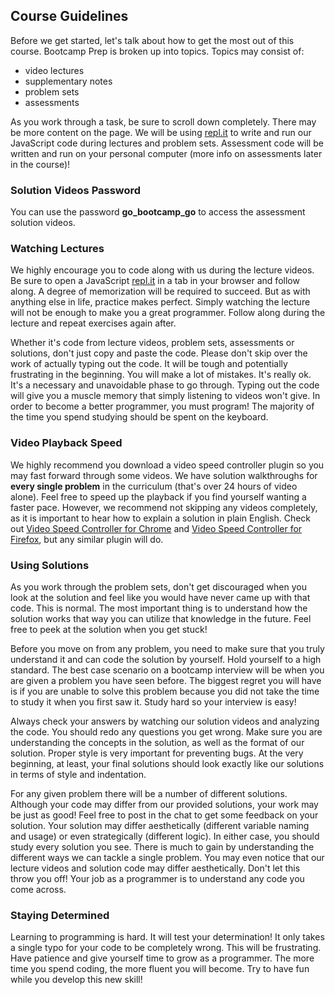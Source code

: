 ## Course Guidelines

Before we get started, let's talk about how to get the most out of this course.
Bootcamp Prep is broken up into topics. Topics may consist of:

* video lectures
* supplementary notes
* problem sets
* assessments

As you work through a task, be sure to scroll down completely. There may be more content
on the page. We will be using [repl.it][repl.it] to write and run our JavaScript code during
lectures and problem sets. Assessment code will be written and run on your personal
computer (more info on assessments later in the course)!

### Solution Videos Password

You can use the password **go_bootcamp_go** to access the assessment solution videos.

### Watching Lectures

We highly encourage you to code along with us during the lecture videos.
Be sure to open a JavaScript [repl.it][repl.it] in a tab in your browser and follow along.
A degree of memorization will be required to succeed. But as with anything else in
life, practice makes perfect. Simply watching the lecture will not be enough to make you a great
programmer. Follow along during the lecture and repeat exercises again after.

Whether it's code from lecture videos, problem sets, assessments or solutions, don't
just copy and paste the code. Please don't skip over the work of actually typing out the code.
It will be tough and potentially frustrating in the beginning. You will make a lot of mistakes.
It's really ok. It's a necessary and unavoidable phase to go through. Typing out the code will
give you a muscle memory that simply listening to videos won't give. In order to become a better
programmer, you must program! The majority of the time you spend studying should be spent
on the keyboard.

### Video Playback Speed

We highly recommend you download a video speed controller plugin so you may fast forward through some
videos. We have solution walkthroughs for **every single problem** in the curriculum (that's over 24 hours of
video alone). Feel free to speed up the playback if you find yourself wanting a faster pace.
However, we recommend not skipping any videos completely, as it is important to hear how to explain a
solution in plain English. Check out [Video Speed Controller for Chrome][video-speed-chrome] and
[Video Speed Controller for Firefox][video-speed-firefox], but any similar plugin will do.

### Using Solutions

As you work through the problem sets, don't get discouraged when you look at the
solution and feel like you would have never came up with that code. This is normal.
The most important thing is to understand how the solution works that way you can
utilize that knowledge in the future. Feel free to peek at the solution when you
get stuck!

Before you move on from any problem, you need to make sure that you truly understand
it and can code the solution by yourself. Hold yourself to a high standard. The best case
scenario on a bootcamp interview will be when you are given a problem you have seen before. The
biggest regret you will have is if you are unable to solve this problem because you did not
take the time to study it when you first saw it. Study hard so your interview is easy!

Always check your answers by watching our solution videos and analyzing the code.
You should redo any questions you get wrong. Make sure you are understanding the
concepts in the solution, as well as the format of our solution. Proper style is very
important for preventing bugs. At the very beginning, at least, your final solutions should
look exactly like our solutions in terms of style and indentation.

For any given problem there will be a number of different solutions. Although your code
may differ from our provided solutions, your work may be just as good! Feel free to post
in the chat to get some feedback on your solution. Your solution may differ aesthetically
(different variable naming and usage) or even strategically (different logic). In either case,
you should study every solution you see. There is much to gain by understanding the different
ways we can tackle a single problem. You may even notice that our lecture videos and solution code
may differ aesthetically. Don't let this throw you off! Your job as a programmer is to understand
any code you come across.

### Staying Determined

Learning to programming is hard. It will test your determination! It only takes
a single typo for your code to be completely wrong. This will be frustrating.
Have patience and give yourself time to grow as a programmer. The more time you
spend coding, the more fluent you will become. Try to have fun while you develop
this new skill!

[repl.it]: https://repl.it/languages/javascript

[video-speed-chrome]: https://chrome.google.com/webstore/detail/video-speed-controller/nffaoalbilbmmfgbnbgppjihopabppdk?hl=en
[video-speed-firefox]: https://addons.mozilla.org/en-US/firefox/addon/videospeed/
